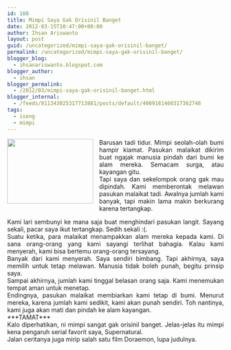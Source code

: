 ```yaml
---
id: 180
title: Mimpi Saya Gak Orisinil Banget
date: 2012-03-15T10:47:00+00:00
author: Ihsan Ariswanto
layout: post
guid: /uncategorized/mimpi-saya-gak-orisinil-banget/
permalink: /uncategorized/mimpi-saya-gak-orisinil-banget/
blogger_blog:
  - ihsanariswanto.blogspot.com
blogger_author:
  - ihsan
blogger_permalink:
  - /2012/03/mimpi-saya-gak-orisinil-banget.html
blogger_internal:
  - /feeds/811343025317713881/posts/default/4009181460317362746
tags:
  - iseng
  - mimpi
---
```

<div style="clear: both; text-align: justify;">
  <a href="https://2.bp.blogspot.com/-8NUs0F-4J6g/T2FeCCoqZbI/AAAAAAAAAnM/vFCHZETiKlY/s1600/sleep.jpg" style="clear: left; float: left; margin-bottom: 1em; margin-right: 1em;"><img border="0" height="150" ilo-full-src="https://2.bp.blogspot.com/-8NUs0F-4J6g/T2FeCCoqZbI/AAAAAAAAAnM/vFCHZETiKlY/s200/sleep.jpg" src="https://2.bp.blogspot.com/-8NUs0F-4J6g/T2FeCCoqZbI/AAAAAAAAAnM/vFCHZETiKlY/s200/sleep.jpg" width="200" /></a>
</div>

<div style="text-align: justify;">
  Barusan tadi tidur. Mimpi seolah-olah bumi hampir kiamat. Pasukan malaikat dikirim buat ngajak manusia pindah dari bumi ke alam mereka. Semacam surga, atau kayangan gitu.
</div>

<div style="text-align: justify;">
</div>

<div style="text-align: justify;">
  Tapi saya dan sekelompok orang gak mau dipindah. Kami memberontak melawan pasukan malaikat tadi. Awalnya jumlah kami banyak, tapi makin lama makin berkurang karena tertangkap.
</div>

<div style="text-align: justify;">
</div>

<a name='more'></a>

<div style="text-align: justify;">
</div>

<div style="text-align: justify;">
  Kami lari sembunyi ke mana saja buat menghindari pasukan langit. Sayang sekali, pacar saya ikut tertangkap. Sedih sekali :(.
</div>

<div style="text-align: justify;">
</div>

<div style="text-align: justify;">
  Suatu ketika, para malaikat menampakkan alam mereka kepada kami. Di sana orang-orang yang kami sayangi terlihat bahagia. Kalau kami menyerah, kami bisa bertemu orang-orang tersayang.
</div>

<div style="text-align: justify;">
</div>

<div style="text-align: justify;">
  Banyak dari kami menyerah. Saya sendiri bimbang. Tapi akhirnya, saya memilih untuk tetap melawan. Manusia tidak boleh punah, begitu prinsip saya.
</div>

<div style="text-align: justify;">
</div>

<div style="text-align: justify;">
  Sampai akhirnya, jumlah kami tinggal belasan orang saja. Kami menemukan tempat aman untuk menetap.
</div>

<div style="text-align: justify;">
</div>

<div style="text-align: justify;">
  Endingnya, pasukan malaikat membiarkan kami tetap di bumi. Menurut mereka, karena jumlah kami sedikit, kami akan punah sendiri. Toh nantinya, kami juga akan mati dan pindah ke alam kayangan.
</div>

<div style="text-align: justify;">
</div>

<div style="text-align: justify;">
  ***TAMAT***
</div>

<div style="text-align: justify;">
</div>

<div style="text-align: justify;">
  Kalo diperhatikan, ni mimpi sangat gak orisinil banget. Jelas-jelas itu mimpi kena pengaruh serial favorit saya, Supernatural.
</div>

<div style="text-align: justify;">
</div>

<div style="text-align: justify;">
  Jalan ceritanya juga mirip salah satu film Doraemon, lupa judulnya.
</div>